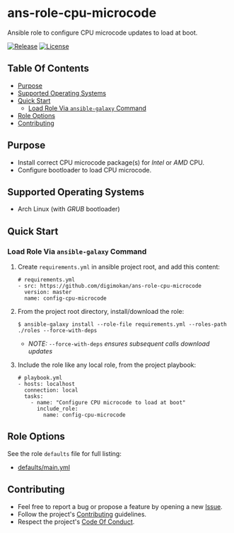# ans-role-cpu-microcode

Ansible role to configure CPU microcode updates to load at boot.

[![Release](https://img.shields.io/github/release/digimokan/ans-role-cpu-microcode.svg?label=release)](https://github.com/digimokan/ans-role-cpu-microcode/releases/latest "Latest Release Notes")
[![License](https://img.shields.io/badge/license-MIT-blue.svg?label=license)](LICENSE.md "Project License")

## Table Of Contents

* [Purpose](#purpose)
* [Supported Operating Systems](#supported-operating-systems)
* [Quick Start](#quick-start)
    * [Load Role Via `ansible-galaxy` Command](#load-role-via-ansible-galaxy-command)
* [Role Options](#role-options)
* [Contributing](#contributing)

## Purpose

* Install correct CPU microcode package(s) for _Intel_ or _AMD_ CPU.
* Configure bootloader to load CPU microcode.

## Supported Operating Systems

* Arch Linux (with _GRUB_ bootloader)

## Quick Start

### Load Role Via `ansible-galaxy` Command

1. Create `requirements.yml` in ansible project root, and add this content:

   ```
   # requirements.yml
   - src: https://github.com/digimokan/ans-role-cpu-microcode
     version: master
     name: config-cpu-microcode
   ```

2. From the project root directory, install/download the role:

   ```shell
   $ ansible-galaxy install --role-file requirements.yml --roles-path ./roles --force-with-deps
   ```

   * _NOTE:_ `--force-with-deps` _ensures subsequent calls download updates_

3. Include the role like any local role, from the project playbook:

   ```
   # playbook.yml
   - hosts: localhost
     connection: local
     tasks:
       - name: "Configure CPU microcode to load at boot"
         include_role:
           name: config-cpu-microcode
   ```

## Role Options

See the role `defaults` file for full listing:

  * [defaults/main.yml](../defaults/main.yml)

## Contributing

* Feel free to report a bug or propose a feature by opening a new
  [Issue](https://github.com/digimokan/ans-role-cpu-microcode/issues).
* Follow the project's [Contributing](CONTRIBUTING.md) guidelines.
* Respect the project's [Code Of Conduct](CODE_OF_CONDUCT.md).

